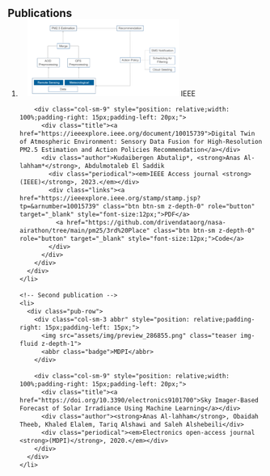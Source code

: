 <style>
  /* Add CSS rules to make images bigger */
  .col-sm-3 img.teaser {
    max-width: 300px; /* Adjust the max-width as needed */
    height: auto; /* Maintain the aspect ratio */
  }

  /* Add CSS rules to increase the space between images */
  .col-sm-3.abbr {
    margin-right: 20px; /* Increase the margin between images */
  }
</style>

<h2 id="publications" style="margin: 2px 0px -15px;">Publications</h2>

<div class="publications">
  <ol class="bibliography">
    <li>
      <div class="pub-row">
        <!-- First publication -->
        <div class="col-sm-3 abbr" style="position: relative;padding-right: 15px;padding-left: 15px;">
          <img src="assets/img/block.png" class="teaser img-fluid z-depth-1">
          <abbr class="badge">IEEE</abbr>
        </div>

        <div class="col-sm-9" style="position: relative;width: 100%;padding-right: 15px;padding-left: 20px;">
          <div class="title"><a href="https://ieeexplore.ieee.org/document/10015739">Digital Twin of Atmospheric Environment: Sensory Data Fusion for High-Resolution PM2.5 Estimation and Action Policies Recommendation</a></div>
          <div class="author">Kudaibergen Abutalip*, <strong>Anas Al-lahham*</strong>, Abdulmotaleb El Saddik
            <div class="periodical"><em>IEEE Access journal <strong>(IEEE)</strong>, 2023.</em></div>
            <div class="links"><a href="https://ieeexplore.ieee.org/stamp/stamp.jsp?tp=&arnumber=10015739" class="btn btn-sm z-depth-0" role="button" target="_blank" style="font-size:12px;">PDF</a>
              <a href="https://github.com/drivendataorg/nasa-airathon/tree/main/pm25/3rd%20Place" class="btn btn-sm z-depth-0" role="button" target="_blank" style="font-size:12px;">Code</a>
            </div>
          </div>
        </div>
      </div>
    </li>

    <!-- Second publication -->
    <li>
      <div class="pub-row">
        <div class="col-sm-3 abbr" style="position: relative;padding-right: 15px;padding-left: 15px;">
          <img src="assets/img/preview_286855.png" class="teaser img-fluid z-depth-1">
          <abbr class="badge">MDPI</abbr>
        </div>

        <div class="col-sm-9" style="position: relative;width: 100%;padding-right: 15px;padding-left: 20px;">
          <div class="title"><a href="https://doi.org/10.3390/electronics9101700">Sky Imager-Based Forecast of Solar Irradiance Using Machine Learning</a></div>
          <div class="author"><strong>Anas Al-lahham</strong>, Obaidah Theeb, Khaled Elalem, Tariq Alshawi and Saleh Alshebeili</div>
          <div class="periodical"><em>Electronics open-access journal <strong>(MDPI)</strong>, 2020.</em></div>
        </div>
      </div>
    </li>
  </ol>
</div>
